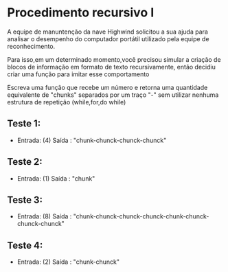 # Procedimento recursivo I
<p> A equipe de manuntenção da nave Highwind solicitou a sua ajuda para analisar
o desempenho do computador portátil utilizado pela equipe de reconhecimento. <p>

<p> Para isso,em um determinado momento,você precisou simular a criação de blocos de informação
em formato de texto recursivamente, então decidiu criar uma função para imitar esse comportamento <p>

<p> Escreva uma função que recebe um número e retorna uma quantidade equivalente de "chunks" separados
por um traço "-" sem utilizar nenhuma estrutura de repetição (while,for,do while)<p>



## Teste 1: 
- Entrada: (4)
  Saída : "chunk-chunck-chunck-chunck"

## Teste 2: 
- Entrada: (1)
  Saída : "chunk"

## Teste 3: 
- Entrada: (8)
  Saída : "chunk-chunck-chunck-chunck-chunk-chunck-chunck-chunck"

## Teste 4: 
- Entrada: (2)
  Saída : "chunk-chunck"